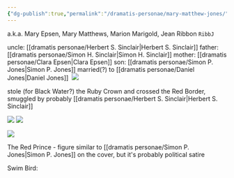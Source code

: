 ```yaml
---
{"dg-publish":true,"permalink":"/dramatis-personae/mary-matthew-jones/"}
---
```


a.k.a. Mary Epsen, Mary Matthews, Marion Marigold, Jean Ribbon `RibbJ`

uncle: [[dramatis personae/Herbert S. Sinclair\|Herbert S. Sinclair]]
father: [[dramatis personae/Simon H. Sinclair\|Simon H. Sinclair]]
mother: [[dramatis personae/Clara Epsen\|Clara Epsen]]
son: [[dramatis personae/Simon P. Jones\|Simon P. Jones]]
married(?) to [[dramatis personae/Daniel Jones\|Daniel Jones]] 
![]()
![](https://i.imgur.com/D2pGjvI.jpeg)

stole (for Black Water?) the Ruby Crown and crossed the Red Border, smuggled by probably [[dramatis personae/Herbert S. Sinclair\|Herbert S. Sinclair]]


![](https://i.imgur.com/VbyilCf.jpeg)
![](https://i.imgur.com/pp2WHQN.png)

![](https://i.imgur.com/8ehN19M.jpeg)


The Red Prince - figure similar to [[dramatis personae/Simon P. Jones\|Simon P. Jones]] on the cover, but it's probably political satire

Swim Bird:
